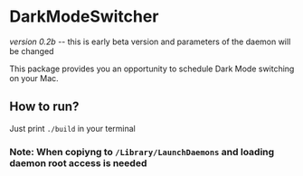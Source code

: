 # DarkModeSwitcher
*version 0.2b* -- this is early beta version and parameters of the daemon will be changed

This package provides you an opportunity to schedule Dark Mode switching on your Mac.

## How to run?

Just print `./build` in your terminal 

### Note: When copiyng to `/Library/LaunchDaemons` and loading daemon root access is needed
